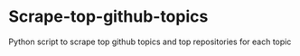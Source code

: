 # Scrape-top-github-topics
Python script to scrape top github topics and top repositories for each topic
